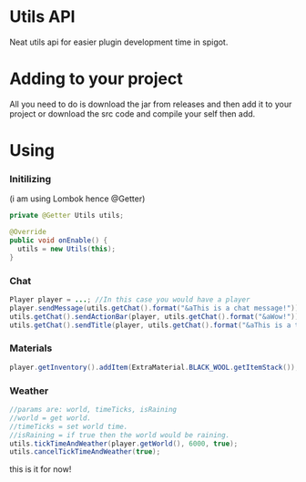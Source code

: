 # Utils API
Neat utils api for easier plugin development time in spigot.

# Adding to your project
All you need to do is download the jar from releases and then add it to your project or download the src code and compile your self then add.

# Using

### Initilizing
(i am using Lombok hence @Getter)
```java
private @Getter Utils utils;

@Override
public void onEnable() {
  utils = new Utils(this);    
}
```

### Chat
```java
Player player = ...; //In this case you would have a player
player.sendMessage(utils.getChat().format("&aThis is a chat message!"));
utils.getChat().sendActionBar(player, utils.getChat().format("&aWow!"));
utils.getChat().sendTitle(player, utils.getChat().format("&aThis is a title!"), utils.getChat().format("&aThis is a subtitle!"));
```

### Materials
```java
player.getInventory().addItem(ExtraMaterial.BLACK_WOOL.getItemStack());
```

### Weather
```java
//params are: world, timeTicks, isRaining
//world = get world.
//timeTicks = set world time.
//isRaining = if true then the world would be raining.
utils.tickTimeAndWeather(player.getWorld(), 6000, true);
utils.cancelTickTimeAndWeather(true);
```

this is it for now!
